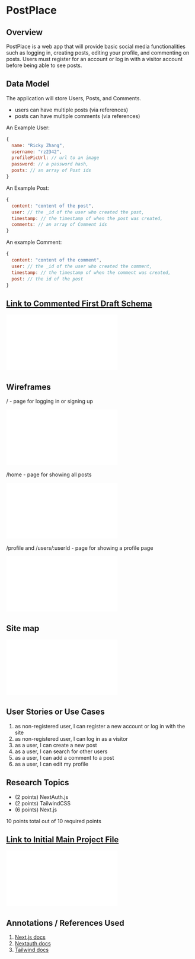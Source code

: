# PostPlace

## Overview

PostPlace is a web app that will provide basic social media functionalities such as logging in, creating posts, editing your profile, and commenting on posts. Users must register for an account or log in with a visitor account before being able to see posts.

## Data Model

The application will store Users, Posts, and Comments.

- users can have multiple posts (via references)
- posts can have multiple comments (via references)

An Example User:

```javascript
{
  name: "Ricky Zhang",
  username: "rz2342",
  profilePicUrl: // url to an image
  password: // a password hash,
  posts: // an array of Post ids
}
```

An Example Post:

```javascript
{
  content: "content of the post",
  user: // the _id of the user who created the post,
  timestamp: // the timestamp of when the post was created,
  comments: // an array of Comment ids
}
```

An example Comment:

```javascript
{
  content: "content of the comment",
  user: // the _id of the user who created the comment,
  timestamp: // the timestamp of when the comment was created,
  post: // the id of the post
}
```

## [Link to Commented First Draft Schema](db.mjs)

![schema](db.mjs)

## Wireframes

/ - page for logging in or signing up

![list create](wireframes/home.pdf)

/home - page for showing all posts

![list](wireframes/home.pdf)

/profile and /users/:userId - page for showing a profile page

![list](wireframes/profile.pdf)

## Site map

![list](/flow.pdf)

## User Stories or Use Cases

1. as non-registered user, I can register a new account or log in with the site
2. as non-registered user, I can log in as a visitor
3. as a user, I can create a new post
4. as a user, I can search for other users
5. as a user, I can add a comment to a post
6. as a user, I can edit my profile

## Research Topics

- (2 points) NextAuth.js
- (2 points) TailwindCSS
- (6 points) Next.js

10 points total out of 10 required points

## [Link to Initial Main Project File](app.mjs)

![schema](</app/(signup)/page.js>)

## Annotations / References Used

1. [Next.js docs](https://nextjs.org/docs)
2. [Nextauth docs](https://next-auth.js.org/getting-started/introduction)
3. [Tailwind docs](https://tailwindcss.com/docs/installation)

```

```
